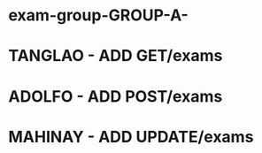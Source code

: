 # exam-group-GROUP-A-
# TANGLAO - ADD GET/exams
# ADOLFO - ADD POST/exams
# MAHINAY - ADD UPDATE/exams